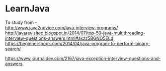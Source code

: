 # LearnJava

To study from -                                                                                                                 
http://www.java2novice.com/java-interview-programs/                                                                             
http://javarevisited.blogspot.in/2014/07/top-50-java-multithreading-interview-questions-answers.html#axzz5BGNO5ELd             
https://beginnersbook.com/2014/04/java-program-to-perform-binary-search/
                                                       
https://www.journaldev.com/2167/java-exception-interview-questions-and-answers                                                 








